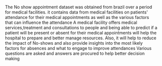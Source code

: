 The No show appointment dataset was obtained from brazil over a period for medical facilities. it contains data from medical facilities on patients' attendance for their medical appointments as well as the various factors that can influence the attendance
A medical facility offers medical services,treatment and consultations to people and being able  to predict if a patient will be present or absent for their medical appointments will help the hospital to prepare and better manage resources. Also, it will help to reduce the impact of No-shows and also provide insights into the most likely factors for absences and what to engage to improve attendances
Various questions are asked and answers are procured to help better decision making 
